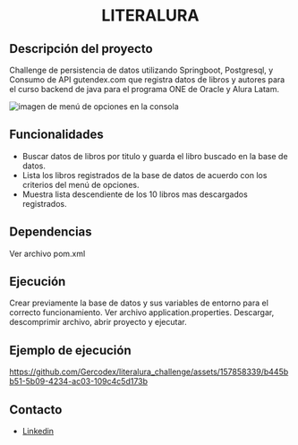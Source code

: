 <h1 align="center"> LITERALURA </h1>

## Descripción del proyecto

Challenge de persistencia de datos utilizando Springboot, Postgresql, y Consumo de API gutendex.com que registra datos de libros y autores para el curso backend de java para el programa ONE de Oracle y Alura Latam.

![imagen de menú de opciones en la consola](https://github.com/Gercodex/literalura_challenge/assets/157858339/0432ddde-0954-4f95-8151-161550da656d)

## Funcionalidades

* Buscar datos de libros por titulo y guarda el libro buscado en la base de datos.
* Lista los libros registrados de la base de datos de acuerdo con los criterios del menú de opciones.
* Muestra lista descendiente de los 10 libros mas descargados registrados.

## Dependencias

Ver archivo pom.xml

## Ejecución

Crear previamente la base de datos y sus variables de entorno para el correcto funcionamiento. Ver archivo application.properties.
Descargar, descomprimir archivo, abrir proyecto y ejecutar.

## Ejemplo de ejecución


https://github.com/Gercodex/literalura_challenge/assets/157858339/b445bb51-5b09-4234-ac03-109c4c5d173b


## Contacto
 * [Linkedin](https://www.linkedin.com/in/jesus-alcaraz-)






